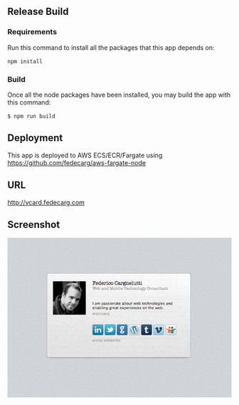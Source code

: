 ## Release Build
### Requirements
Run this command to install all the packages that this app depends on:
```
npm install
```

### Build
Once all the node packages have been installed, you may build the app with this command:
```
$ npm run build
```

## Deployment
This app is deployed to AWS ECS/ECR/Fargate using https://github.com/fedecarg/aws-fargate-node

## URL
http://vcard.fedecarg.com

## Screenshot
![](https://raw.githubusercontent.com/fedecarg/vcard.fedecarg.com/master/images/vcard.png)
